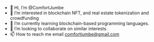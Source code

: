 - 👋 Hi, I’m @ComfortJumbe
- 👀 I’m interested in blockchain NFT, and real estate tokenization and crowdfunding 
- 🌱 I’m currently learning blockchain-based programming languages.
- 💞️ I’m looking to collaborate on similar interests.
- 📫 How to reach me email comfortjumbe@gmail.com

<!---
ComfortJumbe/ComfortJumbe is a ✨ special ✨ repository because its `README.md` (this file) appears on your GitHub profile.
You can click the Preview link to take a look at your changes.
--->

